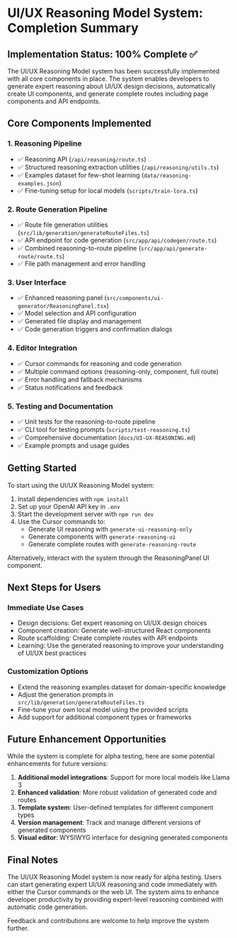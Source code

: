 # UI/UX Reasoning Model System: Completion Summary

## Implementation Status: 100% Complete ✅

The UI/UX Reasoning Model system has been successfully implemented with all core components in place. The system enables developers to generate expert reasoning about UI/UX design decisions, automatically create UI components, and generate complete routes including page components and API endpoints.

## Core Components Implemented

### 1. Reasoning Pipeline
- ✅ Reasoning API (`/api/reasoning/route.ts`)
- ✅ Structured reasoning extraction utilities (`/api/reasoning/utils.ts`)
- ✅ Examples dataset for few-shot learning (`data/reasoning-examples.json`)
- ✅ Fine-tuning setup for local models (`scripts/train-lora.ts`)

### 2. Route Generation Pipeline
- ✅ Route file generation utilities (`src/lib/generation/generateRouteFiles.ts`)
- ✅ API endpoint for code generation (`src/app/api/codegen/route.ts`)
- ✅ Combined reasoning-to-route pipeline (`src/app/api/generate-route/route.ts`)
- ✅ File path management and error handling

### 3. User Interface
- ✅ Enhanced reasoning panel (`src/components/ui-generator/ReasoningPanel.tsx`)
- ✅ Model selection and API configuration
- ✅ Generated file display and management
- ✅ Code generation triggers and confirmation dialogs

### 4. Editor Integration
- ✅ Cursor commands for reasoning and code generation
- ✅ Multiple command options (reasoning-only, component, full route)
- ✅ Error handling and fallback mechanisms
- ✅ Status notifications and feedback

### 5. Testing and Documentation
- ✅ Unit tests for the reasoning-to-route pipeline
- ✅ CLI tool for testing prompts (`scripts/test-reasoning.ts`)
- ✅ Comprehensive documentation (`docs/UI-UX-REASONING.md`)
- ✅ Example prompts and usage guides

## Getting Started

To start using the UI/UX Reasoning Model system:

1. Install dependencies with `npm install`
2. Set up your OpenAI API key in `.env`
3. Start the development server with `npm run dev`
4. Use the Cursor commands to:
   - Generate UI reasoning with `generate-ui-reasoning-only`
   - Generate components with `generate-reasoning-ui`
   - Generate complete routes with `generate-reasoning-route`

Alternatively, interact with the system through the ReasoningPanel UI component.

## Next Steps for Users

### Immediate Use Cases
- Design decisions: Get expert reasoning on UI/UX design choices
- Component creation: Generate well-structured React components
- Route scaffolding: Create complete routes with API endpoints
- Learning: Use the generated reasoning to improve your understanding of UI/UX best practices

### Customization Options
- Extend the reasoning examples dataset for domain-specific knowledge
- Adjust the generation prompts in `src/lib/generation/generateRouteFiles.ts`
- Fine-tune your own local model using the provided scripts
- Add support for additional component types or frameworks

## Future Enhancement Opportunities

While the system is complete for alpha testing, here are some potential enhancements for future versions:

1. **Additional model integrations**: Support for more local models like Llama 3
2. **Enhanced validation**: More robust validation of generated code and routes
3. **Template system**: User-defined templates for different component types
4. **Version management**: Track and manage different versions of generated components
5. **Visual editor**: WYSIWYG interface for designing generated components

## Final Notes

The UI/UX Reasoning Model system is now ready for alpha testing. Users can start generating expert UI/UX reasoning and code immediately with either the Cursor commands or the web UI. The system aims to enhance developer productivity by providing expert-level reasoning combined with automatic code generation.

Feedback and contributions are welcome to help improve the system further. 